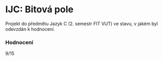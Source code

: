 IJC: Bitová pole
====================================
Projekt do předmětu Jazyk C (2. semestr FIT VUT) ve stavu, v jakém byl odevzdán k hodnocení.

### Hodnocení
9/15
